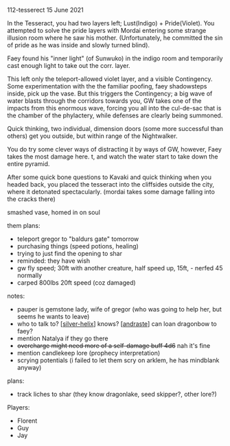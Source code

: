 112-tesserect
15 June 2021

In the Tesseract, you had two layers left; Lust(Indigo) + Pride(Violet).
You attempted to solve the pride layers with Mordai entering some strange illusion room where he saw his mother.
(Unfortunately, he committed the sin of pride as he was inside and slowly turned blind).

Faey found his "inner light" (of Sunwuko) in the indigo room and temporarily cast enough light to take out the corr. layer.

This left only the teleport-allowed violet layer, and a visible Contingency.
Some experimentation with the the familiar poofing, faey shadowsteps inside, pick up the vase. But this triggers the Contingency; a big wave of water blasts through the corridors towards you, GW takes one of the impacts from this enormous wave, forcing you all into the cul-de-sac that is the chamber of the phylactery, while defenses are clearly being summoned.

Quick thinking, two individual, dimension doors (some more successful than others) get you outside, but within range of the Nightwalker.

You do try some clever ways of distracting it by ways of GW, however, Faey takes the most damage here. t, and watch the water start to take down the entire pyramid.

After some quick bone questions to Kavaki and quick thinking when you headed back, you placed the tesseract into the cliffsides outside the city, where it detonated spectacularly.
(mordai takes some damage falling into the cracks there)

smashed vase, homed in on soul

them plans:
- teleport gregor to "baldurs gate" tomorrow
- purchasing things (speed potions, healing)
- trying to just find the opening to shar
- reminded: they have wish
- gw fly speed; 30ft with another creature, half speed up, 15ft, - nerfed 45 normally
- carped 800lbs 20ft speed (coz damaged)

notes:
- pauper is gemstone lady, wife of gregor (who was going to help her, but seems he wants to leave)
- who to talk to? [[silver-helix]] knows? [[andraste]] can loan dragonbow to faey?
- mention Natalya if they go there
- ~~overcharge might need more of a self-damage buff 4d6~~ nah it's fine
- mention candlekeep lore (prophecy interpretation)
- scrying potentials (i failed to let them scry on arklem, he has mindblank anyway)

plans:
- track liches to shar (they know dragonlake, seed skipper?, other lore?)


Players:
- Florent
- Guy
- Jay

[//begin]: # "Autogenerated link references for markdown compatibility"
[silver-helix]: ../factions/silver-helix "Silver Helix"
[andraste]: ../pcs/andraste "Andraste"
[//end]: # "Autogenerated link references"
